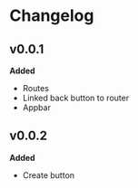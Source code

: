 # Changelog

## v0.0.1

**Added**

- Routes
- Linked back button to router
- Appbar


## v0.0.2

**Added**

- Create button
